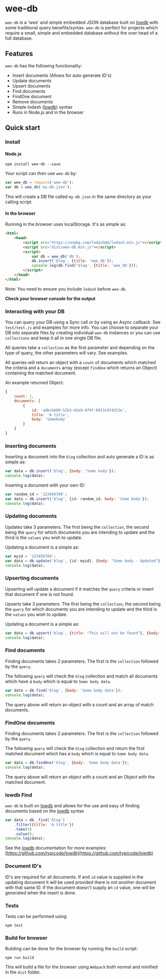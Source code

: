 # wee-db

`wee-db` is a 'wee' and simple embedded JSON database built on [lowdb](https://github.com/typicode/lowdb) with some traditional query benefits/syntax. `wee-db` is perfect
for projects which require a small, simple and embedded database without the over head of a full database.

## Features

`wee-db` has the following functionality:

- Insert documents (Allows for auto generate ID's)
- Update documents
- Upsert documents
- Find documents
- FindOne document
- Remove documents
- Simple lodash ([lowdb](https://github.com/typicode/lowdb)) syntax
- Runs in Node.js and in the browser

## Quick start

### Install

#### Node.js

```
npm install wee-db --save
```

Your script can then use `wee-db` by:

``` javascript
var wee_db = require('wee-db');
var db = wee_db('my-db.json');
```

This will create a DB file called `my-db.json` in the same directory as your calling script. 

#### In the browser

Running in the browser uses localStorage. It's as simple as:

``` html
<html>
    <head>
        <script src="https://unpkg.com/lodash@4/lodash.min.js"></script>
        <script src="dist/wee-db.min.js"></script>
        <script>
            var db = wee_db('db');
            db.insert('blog', {title: 'wee_db'}); 
            console.log(db.find('blog', {title: 'wee_db'}));
        </script>
    </head>
</html>
```

Note: You need to ensure you include `lodash` before `wee-db`.

**Check your browser console for the output**

### Interacting with your DB

You can query your DB using a Sync call or by using an Async callback. See `test/test.js` and examples for more info. You can choose to separate your DB into separate files
by creating individual `wee-db` instances or you can use `collections` and keep it all in one single DB file.

All queries take a `collection` as the first parameter and depending on the type of query, the other parameters will vary. See examples.

All queries will return an object with a `count` of documents which matched the criteria and a `documents` array (except `findOne` which returns an Object) containing
the matched document.

An example returned Object:

``` javascript
{
    count: 1,
    documents: [
        {
            id: 'a8bcb689-52b3-42e9-8f9f-6913c974322e',
            title: 'A title',
            body: 'Somebody'
        }
    ]
}
```

### Inserting documents

Inserting a document into the `blog` collection and auto generate a ID is as simple as:

``` javascript
var data = db.insert('blog', {body: 'Some body'});
console.log(data);
```

Inserting a document with your own ID:

``` javascript
var random_id = '123456789';
var data = db.insert('blog', {id: random_id, body: 'Some body'});
console.log(data);
```

### Updating documents

Updates take 3 parameters. The first being the `collection`, the second being the `query` for which documents you are intending to update and the third is 
the `values` you wish to update.

Updating a document is a simple as:

``` javascript
var myid = '123456789';
var data = db.update('blog', {id: myid}, {body: "Some body - Updated"});
console.log(data);
```

### Upserting documents

Upserting will update a document if it matches the `query` criteria or insert that document if one is not found. 

Upserts take 3 parameters. The first being the `collection`, the second being the `query` for which documents you are intending to update and the third is 
the `values` you wish to update.

Updating a document is a simple as:

``` javascript
var data = db.upsert('blog', {title: "This will not be found"}, {body: "Some body"});
console.log(data);
```

### Find documents

Finding documents takes 2 parameters. The first is the `collection` followed by the `query`. 

The following `query` will check the `blog` collection and match all documents which have a `body` which is equal to `Some body data`.

``` javascript
var data = db.find('blog', {body: 'Some body data'});
console.log(data);
```

The query above will return an object with a count and an array of match documents.

### FindOne documents

Finding documents takes 2 parameters. The first is the `collection` followed by the `query`. 

The following `query` will check the `blog` collection and return the first matched document which has a `body` which is equal to `Some body data`.

``` javascript
var data = db.findOne('blog', {body: 'Some body data'});
console.log(data);
```

The query above will return an object with a count and an Object with the matched document.

### lowdb Find

`wee-db` is built on [lowdb](https://github.com/typicode/lowdb) and allows for the use and easy of finding documents based on the [lowdb](https://github.com/typicode/lowdb) syntax

``` javascript            
var data = db._find('blog')
    .filter({title: 'A title'})
    .take(5)
    .value();
console.log(data);
```

See the [lowdb](https://github.com/typicode/lowdb) documentation for more examples: [https://github.com/typicode/lowdb](https://github.com/typicode/lowdb)

### Document ID's

ID's are required for all documents. If and `id` value is supplied in the updating document it will be used provided there is not another document with that same ID.
If the document doesn't supply an `id` value, one will be generated when the insert is done.

### Tests

Tests can be performed using:

``` 
npm test
```

### Build for browser

Building can be done for the browser by running the `build` script:

``` 
npm run build
```

This will build a file for the browser using `Webpack` both normal and minified in the `dist` folder.